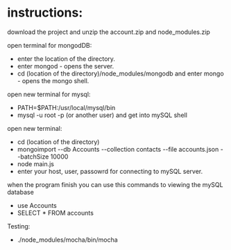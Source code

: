 # instructions:
download the project and unzip the account.zip and node_modules.zip


open terminal for mongodDB:

- enter the location of the directory.
- enter mongod - opens the server.
- cd (location of the directory)/node_modules/mongodb and enter mongo - opens the mongo shell.

open new terminal for mysql:

- PATH=$PATH:/usr/local/mysql/bin
- mysql -u root -p (or another user) and get into mySQL shell

open new terminal:
- cd (location of the directory) 
- mongoimport --db Accounts --collection contacts --file accounts.json --batchSize 10000
- node main.js
- enter your host, user, passowrd for connecting to mySQL server.


when the program finish you can use this commands to viewing the mySQL database
- use Accounts
- SELECT * FROM accounts

Testing:
- ./node_modules/mocha/bin/mocha






